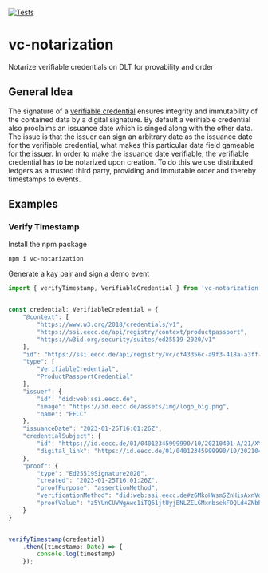 [![Tests](https://github.com/COPPA-CCP/vc-notarization/actions/workflows/npm-test.yml/badge.svg)](https://github.com/COPPA-CCP/vc-notarization/actions)

# vc-notarization
Notarize verifiable credentials on DLT for provability and order

## General Idea

The signature of a [verifiable credential](https://ec.europa.eu/digital-building-blocks/wikis/display/EBSI/EBSI+Verifiable+Credentials) ensures integrity and immutability of the contained data by a digital signature. By default a verifiable credential also proclaims an issuance date which is singed along with the other data. The issue is that the issuer can sign an arbitrary date as the issuance date for the verifiable credential, what makes this particular data field gameable for the issuer. In order to make the issuance date verifiable, the verifiable credential has to be notarized upon creation. To do this we use distributed ledgers as a trusted third party, providing and immutable order and thereby timestamps to events.


## Examples

### Verify Timestamp

Install the npm package

```
npm i vc-notarization
```

Generate a kay pair and sign a demo event

```ts
import { verifyTimestamp, VerifiableCredential } from 'vc-notarization';


const credential: VerifiableCredential = {
    "@context": [
        "https://www.w3.org/2018/credentials/v1",
        "https://ssi.eecc.de/api/registry/context/productpassport",
        "https://w3id.org/security/suites/ed25519-2020/v1"
    ],
    "id": "https://ssi.eecc.de/api/registry/vc/cf43356c-a9f3-418a-a3ff-baca5a14d668",
    "type": [
        "VerifiableCredential",
        "ProductPassportCredential"
    ],
    "issuer": {
        "id": "did:web:ssi.eecc.de",
        "image": "https://id.eecc.de/assets/img/logo_big.png",
        "name": "EECC"
    },
    "issuanceDate": "2023-01-25T16:01:26Z",
    "credentialSubject": {
        "id": "https://id.eecc.de/01/04012345999990/10/20210401-A/21/XYZ-1234",
        "digital_link": "https://id.eecc.de/01/04012345999990/10/20210401-A/21/XYZ-1234"
    },
    "proof": {
        "type": "Ed25519Signature2020",
        "created": "2023-01-25T16:01:26Z",
        "proofPurpose": "assertionMethod",
        "verificationMethod": "did:web:ssi.eecc.de#z6MkoHWsmSZnHisAxnVdokYHnXaVqWFZ4H33FnNg13zyymxd",
        "proofValue": "z5YUnCUVWgAwc1iTQ61jtUyjBNLZELGMxnbsekFDQLd4ZNbPo45we4xxZjV5pqb3jqPo7ryKMmMY9dySNERz1huLJ"
    }
}


verifyTimestamp(credential)
    .then((timestamp: Date) => {
        console.log(timestamp)
    });
```
